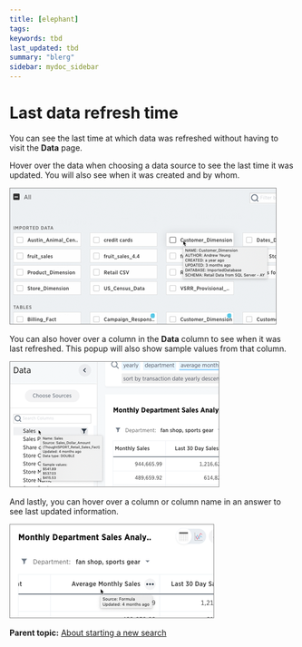 ```yaml
---
title: [elephant]
tags: 
keywords: tbd
last_updated: tbd
summary: "blerg"
sidebar: mydoc_sidebar
---
```

# Last data refresh time

You can see the last time at which data was refreshed without having to visit the **Data** page.

Hover over the data when choosing a data source to see the last time it was updated. You will also see when it was created and by whom.

 ![](../../../images/data_refresh_time_source.png "Last updated in source selection")

You can also hover over a column in the **Data** column to see when it was last refreshed. This popup will also show sample values from that column.

 ![](../../../images/data_refresh_time_choose.png "Last updated in Data column") 

And lastly, you can hover over a column or column name in an answer to see last updated information.

 ![](../../../images/data_refresh_time.png "Last updated in answer column") 

**Parent topic:** [About starting a new search](../../../pages/end_user_guide/end_user_search/about_starting_a_new_search.html)


